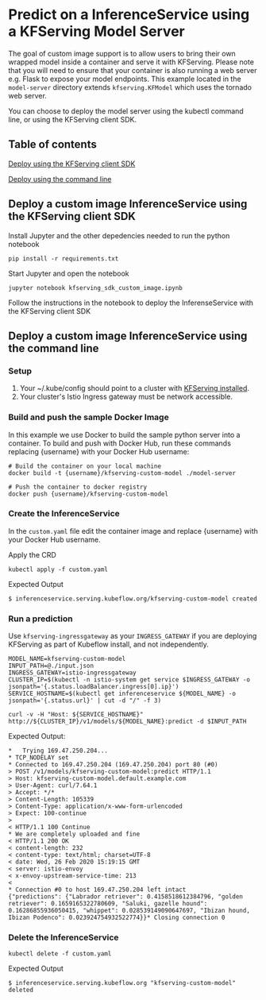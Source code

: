 # Predict on a InferenceService using a KFServing Model Server

The goal of custom image support is to allow users to bring their own wrapped model inside a container and serve it with KFServing. Please note that you will need to ensure that your container is also running a web server e.g. Flask to expose your model endpoints. This example located in the `model-server` directory extends `kfserving.KFModel` which uses the tornado web server.

You can choose to deploy the model server using the kubectl command line, or using the KFServing client SDK.

## Table of contents

[Deploy using the KFServing client SDK](#deploy-a-custom-image-inferenceservice-using-the-kfserving-client-sdk)

[Deploy using the command line](#deploy-a-custom-image-inferenceservice-using-the-command-line)

## Deploy a custom image InferenceService using the KFServing client SDK

Install Jupyter and the other depedencies needed to run the python notebook

```
pip install -r requirements.txt
```

Start Jupyter and open the notebook

```
jupyter notebook kfserving_sdk_custom_image.ipynb
```

Follow the instructions in the notebook to deploy the InferenseService with the KFServing client SDK

## Deploy a custom image InferenceService using the command line

### Setup

1. Your ~/.kube/config should point to a cluster with [KFServing installed](https://github.com/kubeflow/kfserving/blob/master/docs/DEVELOPER_GUIDE.md#deploy-kfserving).
2. Your cluster's Istio Ingress gateway must be network accessible.

### Build and push the sample Docker Image

In this example we use Docker to build the sample python server into a container. To build and push with Docker Hub, run these commands replacing {username} with your Docker Hub username:

```
# Build the container on your local machine
docker build -t {username}/kfserving-custom-model ./model-server

# Push the container to docker registry
docker push {username}/kfserving-custom-model
```

### Create the InferenceService

In the `custom.yaml` file edit the container image and replace {username} with your Docker Hub username.

Apply the CRD

```
kubectl apply -f custom.yaml
```

Expected Output

```
$ inferenceservice.serving.kubeflow.org/kfserving-custom-model created
```

### Run a prediction

Use `kfserving-ingressgateway` as your `INGRESS_GATEWAY` if you are deploying KFServing as part of Kubeflow install, and not independently.

```
MODEL_NAME=kfserving-custom-model
INPUT_PATH=@./input.json
INGRESS_GATEWAY=istio-ingressgateway
CLUSTER_IP=$(kubectl -n istio-system get service $INGRESS_GATEWAY -o jsonpath='{.status.loadBalancer.ingress[0].ip}')
SERVICE_HOSTNAME=$(kubectl get inferenceservice ${MODEL_NAME} -o jsonpath='{.status.url}' | cut -d "/" -f 3)

curl -v -H "Host: ${SERVICE_HOSTNAME}" http://${CLUSTER_IP}/v1/models/${MODEL_NAME}:predict -d $INPUT_PATH
```

Expected Output:

```
*   Trying 169.47.250.204...
* TCP_NODELAY set
* Connected to 169.47.250.204 (169.47.250.204) port 80 (#0)
> POST /v1/models/kfserving-custom-model:predict HTTP/1.1
> Host: kfserving-custom-model.default.example.com
> User-Agent: curl/7.64.1
> Accept: */*
> Content-Length: 105339
> Content-Type: application/x-www-form-urlencoded
> Expect: 100-continue
>
< HTTP/1.1 100 Continue
* We are completely uploaded and fine
< HTTP/1.1 200 OK
< content-length: 232
< content-type: text/html; charset=UTF-8
< date: Wed, 26 Feb 2020 15:19:15 GMT
< server: istio-envoy
< x-envoy-upstream-service-time: 213
<
* Connection #0 to host 169.47.250.204 left intact
{"predictions": {"Labrador retriever": 0.4158518612384796, "golden retriever": 0.1659165322780609, "Saluki, gazelle hound": 0.16286855936050415, "whippet": 0.028539149090647697, "Ibizan hound, Ibizan Podenco": 0.023924754932522774}}* Closing connection 0
```

### Delete the InferenceService

```
kubectl delete -f custom.yaml
```

Expected Output

```
$ inferenceservice.serving.kubeflow.org "kfserving-custom-model" deleted
```
